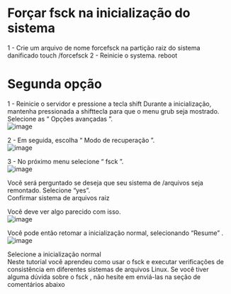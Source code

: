 # Forçar fsck na inicialização do sistema  
1 - Crie um arquivo de nome forcefsck na partição raiz do sistema danificado
touch /forcefsck
2 - Reinicie o systema.
reboot

# Segunda opção
1 - Reinicie o servidor e pressione a tecla shift
Durante a inicialização, mantenha pressionada a shifttecla para que o menu grub seja mostrado. Selecione as “ Opções avançadas ”.  
![image](https://user-images.githubusercontent.com/26579714/191116335-4d92a28c-a354-4082-99c7-3ff22b7b3a55.png)  

2 - Em seguida, escolha “ Modo de recuperação ”.  
![image](https://user-images.githubusercontent.com/26579714/191116457-1aa60e1c-8e1a-4f4a-a840-898b6ae1bf67.png)

3 - No próximo menu selecione “ fsck ”.  
![image](https://user-images.githubusercontent.com/26579714/191116616-c7bd83a7-898d-4a64-863c-9de1c4ab39e2.png)

Você será perguntado se deseja que seu sistema de /arquivos seja remontado. Selecione “yes”.  
Confirmar sistema de arquivos raiz  

Você deve ver algo parecido com isso.  
![image](https://user-images.githubusercontent.com/26579714/191116706-a8cd5078-2647-48d3-8860-55d895e15ba7.png)

Você pode então retomar a inicialização normal, selecionando “Resume” .  
![image](https://user-images.githubusercontent.com/26579714/191116742-48de1ac5-b222-47f2-b366-d9c36b9b0440.png)

Selecione a inicialização normal  
Neste tutorial você aprendeu como usar o fsck e executar verificações de consistência em diferentes sistemas de arquivos Linux. 
Se você tiver alguma dúvida sobre o fsck , não hesite em enviá-las na seção de comentários abaixo  
